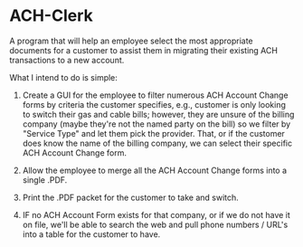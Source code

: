 ACH-Clerk
=========

A program that will help an employee select the most appropriate documents for a customer to 
assist them in migrating their existing ACH transactions to a new account.

What I intend to do is simple:
1. Create a GUI for the employee to filter numerous ACH Account Change forms by
	criteria the customer specifies, e.g., customer is only looking to switch their
	gas and cable bills; however, they are unsure of the billing company (maybe they're
	not the named party on the bill) so we filter by "Service Type" and let them pick the provider.
	That, or if the customer does know the name of the billing company, we can select
	their specific ACH Account Change form.
	
2. Allow the employee to merge all the ACH Account Change forms into a single .PDF.

3. Print the .PDF packet for the customer to take and switch.

4. IF no ACH Account Form exists for that company, or if we do not have it on file,
	we'll be able to search the web and pull phone numbers / URL's into a table for
	the customer to have.
	
	
